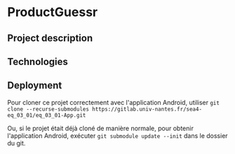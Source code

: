 # ProductGuessr

## Project description


## Technologies


## Deployment


Pour cloner ce projet correctement avec l'application Android, utiliser
`git clone --recurse-submodules https://gitlab.univ-nantes.fr/sea4-eq_03_01/eq_03_01-App.git`

Ou, si le projet était déjà cloné de manière normale, pour obtenir l'application Android, exécuter `git submodule update --init` dans le dossier du git.

